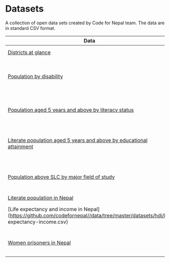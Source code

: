 # Datasets


A collection of open data sets created by Code for Nepal team. The data are in standard CSV format.


| Data | Source |Year|
|------|--------|----|
|[Districts at glance](https://docs.google.com/spreadsheets/d/1RSip3Sl-H_UaoQDAL8P7J0XNd-RnOF9z6XC6zaQ1BCo/edit?usp=sharing)|Nepal Census|2011|
| [Population by disability](https://github.com/codefornepal/data/tree/master/datasets/census/population_disability.csv)   |  National Population and Housing Census (PDF)|2011|
|[Population aged 5 years and above by literacy status](https://github.com/codefornepal/data/tree/master/datasets/census/literacy_above_five.csv) |National Population and Housing Census (PDF) | 2011 |
|[Literate population aged 5 years and above by educational attainment](https://github.com/codefornepal/data/tree/master/datasets/census/population_education_level.csv) |National Population and Housing Census (PDF) | 2011 |
|[Population above SLC by major field of study](https://github.com/codefornepal/data/tree/master/datasets/census/population_field_of_study.csv) |National Population and Housing Census (PDF) | 2011 |
| [Literate population in Nepal](https://github.com/codefornepal//data/tree/master/datasets/unesco/literacy-rates.csv)|UNESCO | 2013 |
| [Life expectancy and income in Nepal](https://github.com/codefornepal//data/tree/master/datasets/hdi/life expectancy-income.csv)   |  Human Development Report 2014 (PDF) | 2014 |
|[Women prisoners in Nepal](https://docs.google.com/spreadsheets/d/1mE514ye1EAOqxO2xiWTmdqhPpoxR9nAst03Gc4r9dvg/pubhtml)|International Centre for Prison Studies|2015|

